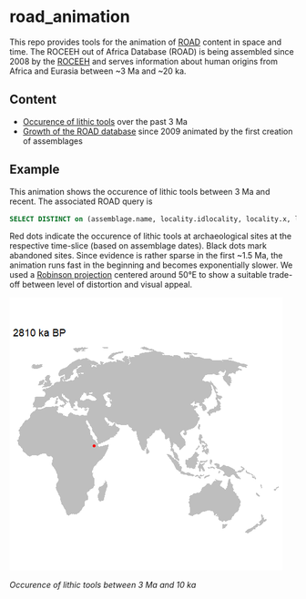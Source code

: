 # road_animation
 This repo provides tools for the animation of <a href="http://www.roceeh.uni-tuebingen.de/roadweb/smarty_road_simple_search.php" target="_blank">ROAD</a> content in space and time. The ROCEEH out of Africa Database (ROAD) is being assembled since 2008 by the <a href="http://www.roceeh.net" target="_blank">ROCEEH</a> and serves information about human origins from Africa and Eurasia between ~3 Ma and ~20 ka. 

## Content
 - <a href="/lithics" target="_blank">Occurence of lithic tools</a> over the past 3 Ma 
 - <a href="/input" target="_blank">Growth of the ROAD database</a> since 2009 animated by the first creation of assemblages
 
## Example
 This animation shows the occurence of lithic tools between 3 Ma and recent. The associated ROAD query is  
  ```sql
 SELECT DISTINCT on (assemblage.name, locality.idlocality, locality.x, locality.y, query_age_min, query_age_max, age_comments) assemblage.name, locality.idlocality, locality.x, locality.y, query_age_min, query_age_max, age_comments FROM assemblage, locality,all_age(0,3000000) as (locality varchar,assemblage int, assemblage_name varchar,query_age_min int, query_age_max int, age_comments varchar) WHERE ((locality.idlocality = assemblage.locality_idlocality and (assemblage.category ilike '%raw material%' or assemblage.category ilike '%technology%' or assemblage.category ilike '%typology%')) and locality = assemblage.locality_idlocality and assemblage = assemblage.idassemblage) ORDER BY locality.idlocality
 ``` 
 Red dots indicate the occurence of lithic tools at archaeological sites at the respective time-slice (based on assemblage dates). Black dots mark abandoned sites. Since evidence is rather sparse in the first ~1.5 Ma, the animation runs fast in the beginning and becomes exponentially slower. 
 We used a <a href="https://geography.wisc.edu/maplibrary/the-robinson-projection/" target="_blank">Robinson projection</a> centered around 50°E to show a suitable trade-off between level of distortion and visual appeal. 
  
![Fast animation of human tool use](/lithics/road_lithics3Ma-20ka_EXP_30sec_30fps_loop.gif)
 
 
 *Occurence of lithic tools between 3 Ma and 10 ka*